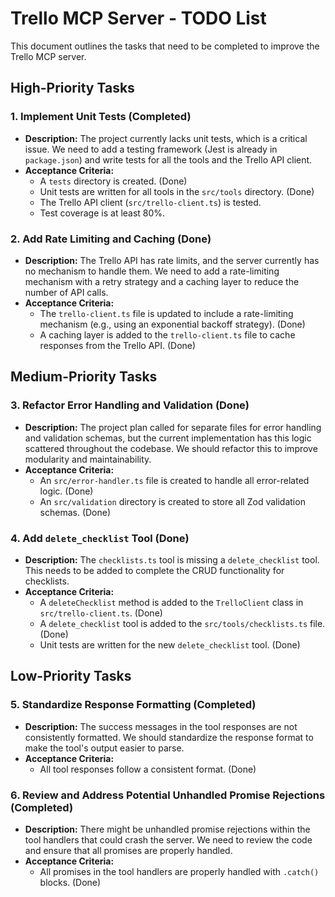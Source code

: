 # Trello MCP Server - TODO List

This document outlines the tasks that need to be completed to improve the Trello MCP server.

## High-Priority Tasks

### 1. Implement Unit Tests (Completed)

- **Description:** The project currently lacks unit tests, which is a critical issue. We need to add a testing framework (Jest is already in `package.json`) and write tests for all the tools and the Trello API client.
- **Acceptance Criteria:**
  - A `tests` directory is created. (Done)
  - Unit tests are written for all tools in the `src/tools` directory. (Done)
  - The Trello API client (`src/trello-client.ts`) is tested.
  - Test coverage is at least 80%.

### 2. Add Rate Limiting and Caching (Done)

- **Description:** The Trello API has rate limits, and the server currently has no mechanism to handle them. We need to add a rate-limiting mechanism with a retry strategy and a caching layer to reduce the number of API calls.
- **Acceptance Criteria:**
  - The `trello-client.ts` file is updated to include a rate-limiting mechanism (e.g., using an exponential backoff strategy). (Done)
  - A caching layer is added to the `trello-client.ts` file to cache responses from the Trello API. (Done)

## Medium-Priority Tasks

### 3. Refactor Error Handling and Validation (Done)

- **Description:** The project plan called for separate files for error handling and validation schemas, but the current implementation has this logic scattered throughout the codebase. We should refactor this to improve modularity and maintainability.
- **Acceptance Criteria:**
  - An `src/error-handler.ts` file is created to handle all error-related logic. (Done)
  - An `src/validation` directory is created to store all Zod validation schemas. (Done)

### 4. Add `delete_checklist` Tool (Done)

- **Description:** The `checklists.ts` tool is missing a `delete_checklist` tool. This needs to be added to complete the CRUD functionality for checklists.
- **Acceptance Criteria:**
  - A `deleteChecklist` method is added to the `TrelloClient` class in `src/trello-client.ts`. (Done)
  - A `delete_checklist` tool is added to the `src/tools/checklists.ts` file. (Done)
  - Unit tests are written for the new `delete_checklist` tool. (Done)

## Low-Priority Tasks

### 5. Standardize Response Formatting (Completed)

- **Description:** The success messages in the tool responses are not consistently formatted. We should standardize the response format to make the tool's output easier to parse.
- **Acceptance Criteria:**
  - All tool responses follow a consistent format. (Done)

### 6. Review and Address Potential Unhandled Promise Rejections (Completed)

- **Description:** There might be unhandled promise rejections within the tool handlers that could crash the server. We need to review the code and ensure that all promises are properly handled.
- **Acceptance Criteria:**
  - All promises in the tool handlers are properly handled with `.catch()` blocks. (Done)
